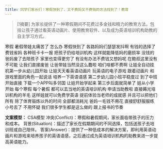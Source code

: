 ```yaml
---
title: 同学们家长们！寒假快到了，又不费妈又不费钱的方法找到了！教育 
---
```

 > [!摘要]
为家长提供了一种寒假期间不花费过多金钱和精力的教育方法，包括让孩子通过看英语动画片、使用教育软件、以及成为英语培训机构助教的自主学习方式。

寒假
暑假带娃太痛苦了
怎么办
寒假快到了
各路妈妈们瑟瑟发抖啊
有钱的选择了费钱省妈
各种班卡卡一报
把孩子扔给培训机构
这样就能降低妈的磨损率
没钱的爸妈废了去陪孩子
家里也变得更穷了
有没有办法不费钱又想妈呢
在鲍叔这里没有
不可能
让我们直接废爸
让爸带娃当然没这么蠢啦
咱们啥都不费啊
让娃全自动挂机第一步从幼儿园开始
让娃天天看英语动画片
玩英语的电子游戏
跟着动画片
和游戏里面的角色一起说话
培养一下英语语感
第二步幼儿园小班平稳度过
到了中班开始直接
下载一个APP叫多邻国
让娃开始学起来
第三步后面就简单了
娃从小学开始
每个寒假
每个暑假
都可以去当地的英语培训机构
申请当助教啦
直接薅光培训机构的羊毛
这样娃就可以免费学英语
提前体验当老师的成就感
并且可以把他们所有
除了体育锻炼以外的时间
全部都消耗光
爸妈一毛钱不用花
直接舒舒服服练小号去了
不用怀疑
我们很多学生都是这么做的
跟上报书的节奏

**文案模型：**
CSA模型
冲突(Conflict)：寒假和暑假期间，家长面临带孩子的压力和成本。
背景(Situation)：描述了家长在假期期间的不同选择，包括送孩子去培训班或自己陪伴。
答案(Answer)：提供了一种低成本的解决方案，即利用英语动画片和游戏来培养孩子的英语语感，之后通过成为英语培训机构的助教来进一步提高英语能力。
